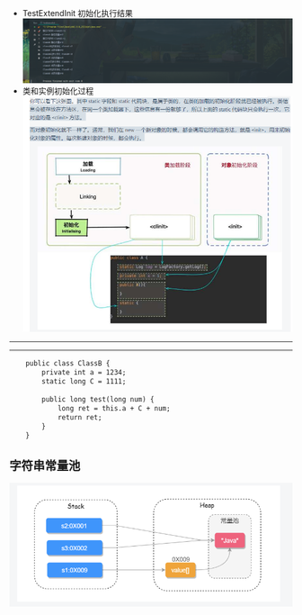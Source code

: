 * TestExtendInit 初始化执行结果 ![](./stage01/images/init.png)
* 类和实例初始化过程 ![](./stage01/images/类和实例初始化.png)
---

---
        public class ClassB {
            private int a = 1234;
            static long C = 1111;
        
            public long test(long num) {
                long ret = this.a + C + num;
                return ret;
            }
        }

## 字符串常量池
   ![](./stage01/images/str.png)